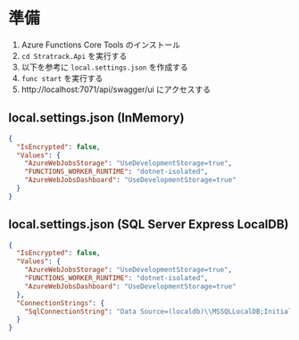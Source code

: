 # 準備

1. Azure Functions Core Tools のインストール
2. `cd Stratrack.Api` を実行する
3. 以下を参考に `local.settings.json` を作成する
3. `func start` を実行する
4. http://localhost:7071/api/swagger/ui にアクセスする


## local.settings.json (InMemory)

```json
{
  "IsEncrypted": false,
  "Values": {
    "AzureWebJobsStorage": "UseDevelopmentStorage=true",
    "FUNCTIONS_WORKER_RUNTIME": "dotnet-isolated",
    "AzureWebJobsDashboard": "UseDevelopmentStorage=true"
  }
}
```

## local.settings.json (SQL Server Express LocalDB)

```json
{
  "IsEncrypted": false,
  "Values": {
    "AzureWebJobsStorage": "UseDevelopmentStorage=true",
    "FUNCTIONS_WORKER_RUNTIME": "dotnet-isolated",
    "AzureWebJobsDashboard": "UseDevelopmentStorage=true"
  },
  "ConnectionStrings": {
    "SqlConnectionString": "Data Source=(localdb)\\MSSQLLocalDB;Initial Catalog=StratrackDb;Integrated Security=True;Connect Timeout=30;Encrypt=False;Trust Server Certificate=False;Application Intent=ReadWrite;Multi Subnet Failover=False"
  }
}
```
